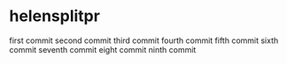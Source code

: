 # helensplitpr
first commit
second commit
third commit
fourth commit
fifth commit
sixth commit
seventh commit
eight commit
ninth commit
